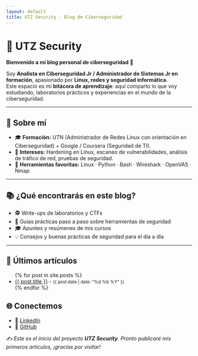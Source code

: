 ```yaml
---
layout: default
title: UTZ Security - Blog de Ciberseguridad
---
```


# 🔐 UTZ Security
**Bienvenido a mi blog personal de ciberseguridad** 👋

Soy **Analista en Ciberseguridad Jr / Administrador de Sistemas Jr en formación**, apasionado por **Linux, redes y seguridad informática**.  
Este espacio es mi **bitácora de aprendizaje**: aquí comparto lo que voy estudiando, laboratorios prácticos y experiencias en el mundo de la ciberseguridad.

---

## 🚀 Sobre mí
- 🎓 **Formación:** UTN (Administrador de Redes Linux con orientación en Ciberseguridad) + Google / Coursera (Seguridad de TI).  
- 🐧 **Intereses:** Hardening en Linux, escaneo de vulnerabilidades, análisis de tráfico de red, pruebas de seguridad.  
- 🔧 **Herramientas favoritas:** Linux · Python · Bash · Wireshark · OpenVAS · Nmap  

---

## 📚 ¿Qué encontrarás en este blog?
- 🕵️ Write-ups de laboratorios y CTFs  
- 🔧 Guías prácticas paso a paso sobre herramientas de seguridad  
- 🎓 Apuntes y resúmenes de mis cursos  
- 💡 Consejos y buenas prácticas de seguridad para el día a día  

---

## 📝 Últimos artículos

<ul>
  {% for post in site.posts %}
    <li>
      <a href="{{ post.url }}">{{ post.title }}</a> - <small>{{ post.date | date: "%d %b %Y" }}</small>
    </li>
  {% endfor %}
</ul>


## 🌐 Conectemos
- 💼 [LinkedIn](https://www.linkedin.com/in/cristian-huscht)  
- 🐙 [GitHub](https://github.com/utz-security)  

✍️ *Este es el inicio del proyecto **UTZ Security**. Pronto publicaré mis primeros artículos, ¡gracias por visitar!*
